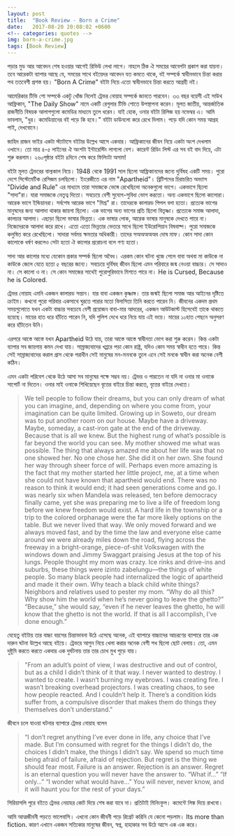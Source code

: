 ```yaml
---
layout: post
title:  "Book Review - Born a Crime"
date:   2017-08-20 20:08:02 +0600
<!-- categories: quotes -->
img: born-a-crime.jpg
tags: [Book Review]
---
```



পড়ার মুড আর আবেদন শেষ হওয়ার আগেই রিভিউ লেখা লাগে। নাহলে ঠিক ঐ সময়ের আবেগটা প্রকাশ করা যায়না। তবে আরেকটা ব্যাপার আছে যে, সময়ের সাথে বইয়েদর আবেদন যত কমতে থাকে, বই সম্পর্কে স্বাধীনভাবে চিন্তা করার পথ ততবেশী প্রশস্ত হয়। "Born A Crime" বইটা নিয়ে এতো স্বাধীনভাবে চিন্তা করতে আগ্রহী নই।

আমেরিকার টিভি শো সম্পর্কে একটু খোঁজ নিলেই ট্রেভর নোয়াহ সম্পর্কে জানতে পারবেন। ৩৩ বছর বয়েসী এই সাউথ আফ্রিকান, "The Daily Show" নামে একটি রেগুলার টিভি শোতে উপস্থাপনা করেন। মূলত জাতীয়, আন্তর্জাতিক রাজনীতি বিষয়ক আলাপগুলো কমেডির মাধ্যমে তুলে ধরেন। যাই হোক, ওনার বইটা রিলিজ হয় নভেম্বর এ। আমি ভাবলাম, "ধুর। কমেডিয়ানের বই পড়ে কি হবে।" বইটা ডাউনলো করে রেখে দিলাম। পড়ে যদি কোন সময় আগ্রহ পাই, দেখবোনে।

জাহিদ রাজন ভাইর একটা স্ট্যাটাসে বইটার উল্লেখ আসে একবার। আফ্রিকানের জীবন নিয়ে একটা অংশ দেখলাম ওখানে। তো মাত্র ৪-৫ লাইনের ঐ অংশটা ইন্টারেস্টিং লাগলো বেশ। কারেন্ট রিডিং লিস্ট এর সব বই বাদ দিয়ে, এটা শুরু করলাম। ২৬০পৃষ্ঠার বইটা ৪দিনে শেষ করে ফিলিংটা অসাম!

বইটা মূলত ট্রেভরের বাল্যকাল নিয়ে। 1948 থেকে 1991 সাল ছিলো আফ্রিকানদের জন্যে দুর্বিষহ একটি সময়। পুরো দেশে সিস্টেমেটিক রেসিজম চলছিলো। ইংরেজীতে এর নাম "Apartheid"। ব্রিটিশদের চিরাচরিত অভ্যাস "Divide and Rule" এর মাধ্যমে তারা সমাজকে ভেঙ্গে রেখেছিলো অনেকগুলো ভাগে।
একভাগে ছিলো "সাদা"রা। যারা সমাজকে নেতৃত্ব দিতো। সবচেয়ে বেশী সুযোগ-সুবিধা ভোগ করতো।
অন্য একভাগে ছিলো কালোরা। আরেক ভাগে ইন্ডিয়ানরা। সর্বশেষ আরেক ভাগে "মিশ্র" রা। তাদেরকে কালারড পিপল বলা হতো।
প্রত্যেক ভাগের মানুষদের জন্য আলাদা থাকার জায়গা ছিলো। এক ভাগের অন্য ভাগের প্রতি ছিলো বিতৃষ্ণা। প্রত্যেকে সমাজ আলাদা, কালচার আলাদা।
এছাড়া ছিলো ভাষার ভিন্নতা। এক ভাষার লোক, আরেক ভাষার মানুষকে দেখতে পারে না। নিজেদেরকে আলাদা করে রাখে। এতো এতো ভিন্নতার ভেতরে সাথে ছিলো ইউরোপিয়ান বিষবাষ্প। পুরো সমাজকে কলুষিত করে রেখেছিলো। সাদারা সর্বময় ক্ষমতার অধিকারী। তাদের সঅঅঅঅঅব দোষ মাফ। কোন সাদা কোন কালোকে ধর্ষণ করলেও সেটা হতো ঐ কালোর প্ররোচনা বলে গণ্য হতো।

সাদা আর কালোর মধ্যে যেকোন প্রকার সম্পর্ক ছিলো অবৈধ। এরকম কোন ঘটনা খুজে পেলে বাবা অথবা মা কাউকে না কাউকে জেলে যেতে হতো ৫ বছরের জন্যে। সবচেয়ে দুর্বিষহ জীবন ছিলো এমন পরিবারে জন্ম নেওয়া বাচ্চার। সে সাদাও না। সে কালো ও না। সে কোন সমাজের সাথেই পুরোপুরিভাবে মিশতে পারে না। He is Cursed, Because he is Colored.

ট্রেভর নোয়াহ এমনি একজন কালারড সন্তান। যার বাবা একজন কৃষ্ণাঙ্গ। তার জন্মই ছিলো সমাজ আর আইনের দৃষ্টিতে ক্রাইম। কখনো পুরো পরিবার একসাথে ঘুরতে পারার মতো বিলাসিতা তিনি করতে পারেন নি। জীবনের একদম প্রথম সময়গুলোতে যখন একটা বাচ্চার সবচেযে বেশী প্রয়োজন বাবা-মার আদরের, একজন আউটকাস্ট হিসেবেই তাকে থাকতে হয়েছে। মায়ের হাত ধরে হাঁটতে পারেন নি, যদি পুলিশ দেখে ধরে নিয়ে যায় এই ভয়ে। মায়ের ১০হাত পেছনে অনুসরণ করে হাঁটতেন উনি।

এরপরে আস্তে আস্তে যখন Apartheid উঠে যায়, তারা আস্তে আস্তে স্বাধীনতা ভোগ করা শুরু করেন। কিন্ত একটা ব্যাপার সব জায়গায় কমন দেখা যায়। সাম্রাজ্যবাদের খপ্পরে পড়া কোন রাষ্ট্র, যদিও কোন সময় স্বাধীন হতে পারে। কিন্ত সেই সাম্রাজ্যবাদের করাল গ্রাস থেকে পরাধীন সেই মানুষের মন-মননকে তুলে এনে সেই মনকে স্বাধীন করা অনেক বেশী কঠিন।

এমন একটা পরিবেশ থেকে উঠে আসা সব মানুষের পক্ষে সম্ভব নয়। ট্রেভর ও পারতেন না যদি না ওনার মা ওনাকে সাপোর্ট না দিতেন। ওনার মাই ওনাকে শিখিয়েছেন বৃত্তের বাইরে চিন্তা করতে, বৃত্তের বাইরে দেখতে।

>We tell people to follow their dreams, but you can only dream of what you can imagine, and, depending on where you come from, your imagination can be quite limited. Growing up in Soweto, our dream was to put another room on our house. Maybe have a driveway. Maybe, someday, a cast-iron gate at the end of the driveway. Because that is all we knew. But the highest rung of what’s possible is far beyond the world you can see. My mother showed me what was possible. The thing that always amazed me about her life was that no one showed her. No one chose her. She did it on her own. She found her way through sheer force of will.
Perhaps even more amazing is the fact that my mother started her little project, me, at a time when she could not have known that apartheid would end. There was no reason to think it would end; it had seen generations come and go. I was nearly six when Mandela was released, ten before democracy finally came, yet she was preparing me to live a life of freedom long before we knew freedom would exist. A hard life in the township or a trip to the colored orphanage were the far more likely options on the table. But we never lived that way. We only moved forward and we always moved fast, and by the time the law and everyone else came around we were already miles down the road, flying across the freeway in a bright-orange, piece-of-shit Volkswagen with the windows down and Jimmy Swaggart praising Jesus at the top of his lungs.
People thought my mom was crazy. Ice rinks and drive-ins and suburbs, these things were izinto zabelungu—the things of white people. So many black people had internalized the logic of apartheid and made it their own. Why teach a black child white things? Neighbors and relatives used to pester my mom. “Why do all this? Why show him the world when he’s never going to leave the ghetto?”
“Because,” she would say, “even if he never leaves the ghetto, he will know that the ghetto is not the world. If that is all I accomplish, I’ve done enough.”

যেহেতু বইটায় তার বাচ্চা বয়সের চিন্তাভাবনা উঠে এসেছে অনেক, এই ব্যাপারে বাচ্চাদের আচরণের ব্যাপারে তার এক দারুন ঘটনা উল্লেখ আছে বইয়ে। ট্রেভরে আগুন নিয়ে খেলা করার অনেক বেশী শখ ছিলো ছোট বেলায়। তো, এমন দুষ্টুমি করতে করতে একবার এক দুর্ঘটনায় তার তার চোখ মুখ পুড়ে যায়।
>"From an adult’s point of view, I was destructive and out of control, but as a child I didn’t think of it that way. I never wanted to destroy. I wanted to create. I wasn’t burning my eyebrows. I was creating fire. I wasn’t breaking overhead projectors. I was creating chaos, to see how people reacted. And I couldn’t help it. There’s a condition kids suffer from, a compulsive disorder that makes them do things they themselves don’t understand."

জীবনে চলে যাওয়া ঘটনার ব্যাপারে ট্রেভর নোয়াহ বলেন
>“I don’t regret anything I’ve ever done in life, any choice that I’ve made. But I’m consumed with regret for the things I didn’t do, the choices I didn’t make, the things I didn’t say. We spend so much time being afraid of failure, afraid of rejection. But regret is the thing we should fear most. Failure is an answer. Rejection is an answer. Regret is an eternal question you will never have the answer to. “What if…” “If only…” “I wonder what would have…” You will never, never know, and it will haunt you for the rest of your days.”

সিরিয়াসলি পুরে বইতে ট্রেভর নেয়াহর কোট দিয়ে শেষ করা যাবে না। প্রতিটাই মিনিংফুল। কমেন্টে লিঙ্ক দিয়ে রাখবো।

আমি আত্মজীবনী পড়তে ভালেবাসি। এখনো কোন জীবনী পড়ে রিগ্রেট করিনি যে কেনো পড়লাম। Its more than fiction. কারণ এখানে একজন সত্যিকার মানুষের জীবন, স্বপ্ন, হাহাকার সব উঠে আসে এক এক করে।